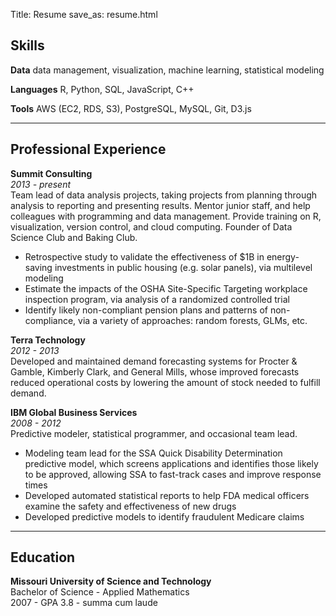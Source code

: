 Title: Resume
save_as: resume.html

## Skills

**Data** data management, visualization, machine learning, statistical modeling

**Languages** R, Python, SQL, JavaScript, C++

**Tools** AWS (EC2, RDS, S3), PostgreSQL, MySQL, Git, D3.js

---

## Professional Experience

**Summit Consulting**  
*2013 - present*  
Team lead of data analysis projects, taking projects from planning through analysis to
reporting and presenting results. Mentor junior staff, and help colleagues with
programming and data management. Provide training on R, visualization, version
control, and cloud computing. Founder of Data Science Club and Baking Club.

* Retrospective study to validate the effectiveness of $1B in energy-saving
investments in public housing (e.g. solar panels), via multilevel modeling
* Estimate the impacts of the OSHA Site-Specific Targeting workplace inspection
program, via analysis of a randomized controlled trial
* Identify likely non-compliant pension plans and patterns of non-compliance, via a
variety of approaches: random forests, GLMs, etc.

**Terra Technology**  
*2012 - 2013*  
Developed and maintained demand forecasting systems for Procter & Gamble,
Kimberly Clark, and General Mills, whose improved forecasts reduced operational
costs by lowering the amount of stock needed to fulfill demand.

**IBM Global Business Services**  
*2008 - 2012*  
Predictive modeler, statistical programmer, and occasional team lead.

* Modeling team lead for the SSA Quick Disability Determination predictive model,
which screens applications and identifies those likely to be approved, allowing SSA
to fast-track cases and improve response times
* Developed automated statistical reports to help FDA medical officers examine the
safety and effectiveness of new drugs
* Developed predictive models to identify fraudulent Medicare claims

---

## Education

**Missouri University of Science and Technology**  
Bachelor of Science - Applied Mathematics  
2007 - GPA 3.8 - summa cum laude  
